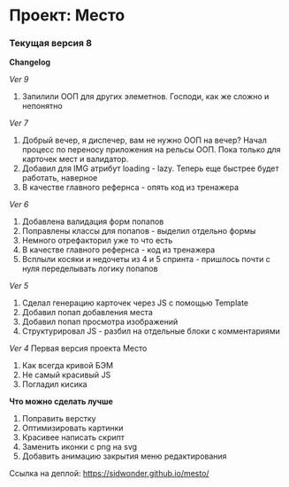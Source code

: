 # Проект: Место

### Текущая версия 8

**Changelog**

*Ver 9*
1. Запилили ООП для других элеметнов. Господи, как же сложно и непонятно


*Ver 7*
1. Добрый вечер, я диспечер, вам не нужно ООП на вечер? Начал процесс по переносу приложения на рельсы ООП. Пока только для карточек мест и валидатор.
2. Добавил для IMG атрибут loading - lazy. Теперь еще быстрее будет работать, наверное
3. В качестве главного рефернса - опять код из тренажера

*Ver 6*
1. Добавлена валидация форм попапов
2. Поправлены классы для попапов - выделил отдельно формы
3. Немного отрефакторил уже то что есть
4. В качестве главного рефернса - код из тренажера
5. Всплыли косяки и недочеты из 4 и 5 спринта - пришлось почти с нуля переделывать логику попапов

*Ver 5*
1. Сделал генерацию карточек через JS с помощью Template
2. Добавил попап добавления места
3. Добавил попап просмотра изображений
4. Структурировал JS - разбил на отдельные блоки с комментариями

*Ver 4*
Первая версия проекта Место
1. Как всегда кривой БЭМ
2. Не самый красивый JS
3. Погладил кисика


**Что можно сделать лучше**

1. Поправить верстку
2. Оптимизировать картинки
3. Красивее написать скрипт
4. Заменить иконки с png на svg 
5. Добавить анимацию закрытия меню редактирования


Ссылка на деплой: https://sidwonder.github.io/mesto/
